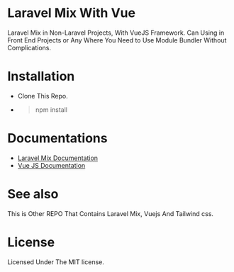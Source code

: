 # Laravel Mix With Vue

Laravel Mix in Non-Laravel Projects, With VueJS Framework. Can Using in Front End Projects or Any Where You Need to Use Module Bundler Without Complications.


# Installation
- Clone This Repo.
- > npm install

# Documentations

 - [Laravel Mix Documentation](https://laravel-mix.com/docs/4.0/basic-example)
 - [Vue JS Documentation](https://vuejs.org/v2/api/)
 
# See also

This is Other REPO That Contains Laravel Mix, Vuejs And Tailwind css.

# License

Licensed Under The MIT license.

